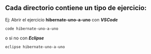 ## Cada directorio contiene un tipo de ejercicio:
Ej: Abrir el ejercicio __hibernate-uno-a-uno__ con ___VSCode___
```bash
code hibernate-uno-a-uno
```
o si no con ___Eclipse___
```bash
eclipse hibernate-uno-a-uno
```
